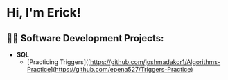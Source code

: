 <h1>Hi, I'm Erick! 

<h2>👨‍💻 Software Development Projects:</h2>

- <b>SQL</b>
  - [Practicing Triggers]([https://github.com/joshmadakor1/Algorithms-Practice](https://github.com/epena527/Triggers-Practice)


